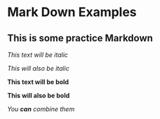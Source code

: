 # Mark Down Examples

## This is some practice Markdown

*This text will be italic*

_This will also be italic_

**This text will be bold**

__This will also be bold__

_You **can** combine them_
